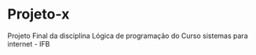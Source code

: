 # Projeto-x

Projeto Final da disciplina Lógica de programação do Curso sistemas para internet - IFB
